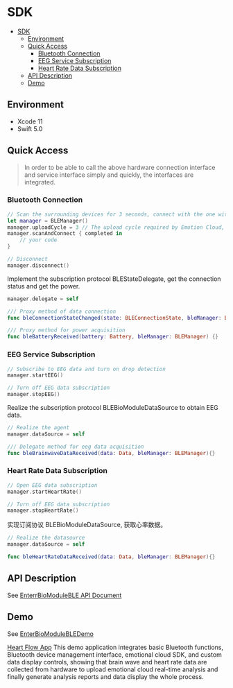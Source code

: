 # SDK

- [SDK](#sdk)
  - [Environment](#environment)
  - [Quick Access](#quick-access)
    - [Bluetooth Connection](#bluetooth-connection)
    - [EEG Service Subscription](#eeg-service-subscription)
    - [Heart Rate Data Subscription](#heart-rate-data-subscription)
  - [API Description](#api-description)
  - [Demo](#demo)

## Environment

- Xcode 11
- Swift 5.0

## Quick Access

> In order to be able to call the above hardware connection interface and service interface simply and quickly, the interfaces are integrated.

### Bluetooth Connection

~~~swift
// Scan the surrounding devices for 3 seconds, connect with the one with the strongest signal, and turn on the battery service
let manager = BLEManager()
manager.uploadCycle = 3 // The upload cycle required by Emotion Cloud, the default value is 3, and the upload cycle is 0.6*3=1.8 seconds. Please check Emotion Cloud documentation for details
manager.scanAndConnect { completed in
    // your code
}
~~~

~~~swift
// Disconnect
manager.disconnect()
~~~

Implement the subscription protocol BLEStateDelegate, get the connection status and get the power.
~~~swift 
manager.delegate = self

/// Proxy method of data connection
func bleConnectionStateChanged(state: BLEConnectionState, bleManager: BLEManager) {}

/// Proxy method for power acquisition
func bleBatteryReceived(battery: Battery, bleManager: BLEManager) {}
~~~


### EEG Service Subscription

~~~swift 
// Subscribe to EEG data and turn on drop detection
manager.startEEG()
~~~

~~~swift 
// Turn off EEG data subscription
manager.stopEEG()
~~~

Realize the subscription protocol BLEBioModuleDataSource to obtain EEG data.
~~~swift 
// Realize the agent
manager.dataSource = self

/// Delegate method for eeg data acquisition
func bleBrainwaveDataReceived(data: Data, bleManager: BLEManager){}
~~~

### Heart Rate Data Subscription

~~~swift
// Open EEG data subscription
manager.startHeartRate()
~~~

~~~swift
// Turn off EEG data subscription
manager.stopHeartRate()
~~~

实现订阅协议 BLEBioModuleDataSource, 获取心率数据。

~~~swift
// Realize the datasource
manager.dataSource = self

func bleHeartRateDataReceived(data: Data, bleManager: BLEManager){}
~~~

## API Description

See [EnterrBioModuleBLE API Document](../../APIDocuments/API_EN.md)

## Demo

See [EnterBioModuleBLEDemo](../EnterBioModuleBLEDemo/)

[Heart Flow App](https://github.com/Entertech/Enter-AffectiveCloud-Demo-iOS.git) This demo application integrates basic Bluetooth functions, Bluetooth device management interface, emotional cloud SDK, and custom data display controls, showing that brain wave and heart rate data are collected from hardware to upload emotional cloud real-time analysis and finally generate analysis reports and data display the whole process.